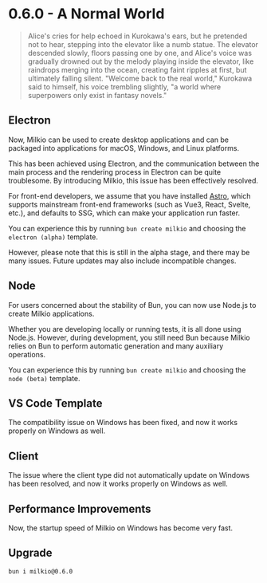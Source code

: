 # 0.6.0 - A Normal World

> Alice's cries for help echoed in Kurokawa's ears, but he pretended not to hear, stepping into the elevator like a numb statue. The elevator descended slowly, floors passing one by one, and Alice's voice was gradually drowned out by the melody playing inside the elevator, like raindrops merging into the ocean, creating faint ripples at first, but ultimately falling silent. "Welcome back to the real world," Kurokawa said to himself, his voice trembling slightly, "a world where superpowers only exist in fantasy novels."

## Electron

Now, Milkio can be used to create desktop applications and can be packaged into applications for macOS, Windows, and Linux platforms.

This has been achieved using Electron, and the communication between the main process and the rendering process in Electron can be quite troublesome. By introducing Milkio, this issue has been effectively resolved.

For front-end developers, we assume that you have installed [Astro](https://astro.build/), which supports mainstream front-end frameworks (such as Vue3, React, Svelte, etc.), and defaults to SSG, which can make your application run faster.

You can experience this by running `bun create milkio` and choosing the `electron (alpha)` template.

However, please note that this is still in the alpha stage, and there may be many issues. Future updates may also include incompatible changes.

## Node

For users concerned about the stability of Bun, you can now use Node.js to create Milkio applications.

Whether you are developing locally or running tests, it is all done using Node.js. However, during development, you still need Bun because Milkio relies on Bun to perform automatic generation and many auxiliary operations.

You can experience this by running `bun create milkio` and choosing the `node (beta)` template.

## VS Code Template

The compatibility issue on Windows has been fixed, and now it works properly on Windows as well.

## Client

The issue where the client type did not automatically update on Windows has been resolved, and now it works properly on Windows as well.

## Performance Improvements

Now, the startup speed of Milkio on Windows has become very fast.

## Upgrade

```
bun i milkio@0.6.0
```
